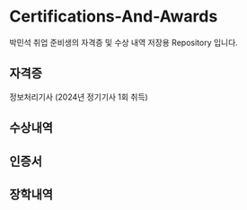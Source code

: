 # Certifications-And-Awards
박민석 취업 준비생의 자격증 및 수상 내역 저장용 Repository 입니다.

## 자격증
정보처리기사 (2024년 정기기사 1회 취득)

## 수상내역

## 인증서

## 장학내역

